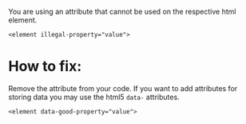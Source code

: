 You are using an attribute that cannot be used on the respective html element.

`<element illegal-property="value">`

# How to fix:
Remove the attribute from your code. If you want to add attributes for storing data you may use the html5 `data-` attributes.

`<element data-good-property="value">`
